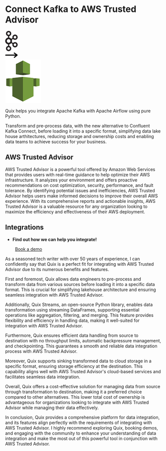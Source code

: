 # Connect Kafka to AWS Trusted Advisor

<div class="connect-images cards blog-grid-card" markdown>
<div>
<img src="../images/kafka_logo.png" width="40px" />
</div>
<div>
<img src="../images/arrow.svg" width="40px" />
</div>
<div>
<img src="./images/aws-trusted-advisor_1.jpg" />
</div>
</div>

Quix helps you integrate Apache Kafka with Apache Airflow using pure Python.

Transform and pre-process data, with the new alternative to Confluent Kafka Connect, before loading it into a specific format, simplifying data lake house arthitectures, reducing storage and ownership costs and enabling data teams to achieve success for your business.

## AWS Trusted Advisor

AWS Trusted Advisor is a powerful tool offered by Amazon Web Services that provides users with real-time guidance to help optimize their AWS infrastructure. It analyzes your environment and offers proactive recommendations on cost optimization, security, performance, and fault tolerance. By identifying potential issues and inefficiencies, AWS Trusted Advisor helps users make informed decisions to improve their overall AWS experience. With its comprehensive reports and actionable insights, AWS Trusted Advisor is a valuable resource for any organization looking to maximize the efficiency and effectiveness of their AWS deployment.

## Integrations

<div class="grid cards" markdown>

- __Find out how we can help you integrate!__

    <a class="md-button md-button--primary" href="https://share.hsforms.com/1iW0TmZzKQMChk0lxd_tGiw4yjw2?__hstc=175542013.2303933fbd746c0ac86d9ccbe9bc9100.1728383268831.1729603416735.1729620918855.31&__hssc=175542013.1.1729620918855&__hsfp=2132701734" target="_blank" style="margin:.5rem;">Book a demo</a>

</div>


As a seasoned tech writer with over 50 years of experience, I can confidently say that Quix is a perfect fit for integrating with AWS Trusted Advisor due to its numerous benefits and features.

First and foremost, Quix allows data engineers to pre-process and transform data from various sources before loading it into a specific data format. This is crucial for simplifying lakehouse architecture and ensuring seamless integration with AWS Trusted Advisor.

Additionally, Quix Streams, an open-source Python library, enables data transformation using streaming DataFrames, supporting essential operations like aggregation, filtering, and merging. This feature provides flexibility and efficiency in handling data, making it well-suited for integration with AWS Trusted Advisor.

Furthermore, Quix ensures efficient data handling from source to destination with no throughput limits, automatic backpressure management, and checkpointing. This guarantees a smooth and reliable data integration process with AWS Trusted Advisor.

Moreover, Quix supports sinking transformed data to cloud storage in a specific format, ensuring storage efficiency at the destination. This capability aligns well with AWS Trusted Advisor's cloud-based services and facilitates seamless data integration.

Overall, Quix offers a cost-effective solution for managing data from source through transformation to destination, making it a preferred choice compared to other alternatives. This lower total cost of ownership is advantageous for organizations looking to integrate with AWS Trusted Advisor while managing their data effectively.

In conclusion, Quix provides a comprehensive platform for data integration, and its features align perfectly with the requirements of integrating with AWS Trusted Advisor. I highly recommend exploring Quix, booking demos, and engaging with the community to enhance your understanding of data integration and make the most out of this powerful tool in conjunction with AWS Trusted Advisor.

